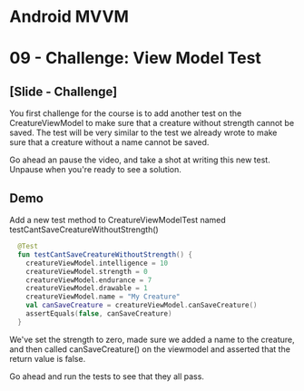 # Android MVVM
# 09 - Challenge: View Model Test

## [Slide - Challenge]

You first challenge for the course is to add another test on the CreatureViewModel to make sure that a creature without strength cannot be saved. The test will be very similar to the test we already wrote to make sure that a creature without a name cannot be saved.

Go ahead an pause the video, and take a shot at writing this new test. Unpause when you're ready to see a solution.

## Demo

Add a new test method to CreatureViewModelTest named testCantSaveCreatureWithoutStrength()


```kotlin
  @Test
  fun testCantSaveCreatureWithoutStrength() {
    creatureViewModel.intelligence = 10
    creatureViewModel.strength = 0
    creatureViewModel.endurance = 7
    creatureViewModel.drawable = 1
    creatureViewModel.name = "My Creature"
    val canSaveCreature = creatureViewModel.canSaveCreature()
    assertEquals(false, canSaveCreature)
  }
```

We've set the strength to zero, made sure we added a name to the creature, and then called canSaveCreature() on the viewmodel and asserted that the return value is false.

Go ahead and run the tests to see that they all pass.